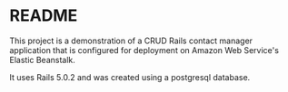 # README

This project is a demonstration of a CRUD Rails contact manager application that is configured for deployment on Amazon Web Service's Elastic Beanstalk. 

It uses Rails 5.0.2 and was created using a postgresql database.


